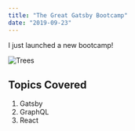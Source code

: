 ```yaml
---
title: "The Great Gatsby Bootcamp"
date: "2019-09-23"
---
```


I just launched a new bootcamp!

![Trees](./img/trees.jpg)

## Topics Covered

1. Gatsby
2. GraphQL
3. React
